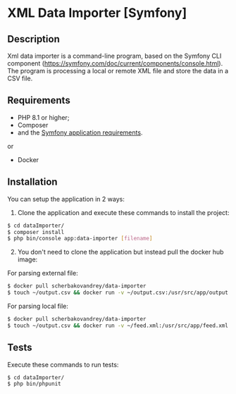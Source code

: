 XML Data Importer [Symfony]
==================================

## Description
Xml data importer is a command-line program, based on the Symfony CLI component
(https://symfony.com/doc/current/components/console.html). The program is processing a
local or remote XML file and store the data in a CSV file. 

## Requirements

* PHP 8.1 or higher;
* Composer
* and the [Symfony application requirements][1].

or

* Docker

## Installation

You can setup the application in 2 ways:

1. Clone the application and execute these commands to install the project:

```bash
$ cd dataImporter/
$ composer install
$ php bin/console app:data-importer [filename]
```

2. You don't need to clone the application but instead pull the docker hub image:

For parsing external file:

```bash
$ docker pull scherbakovandrey/data-importer
$ touch ~/output.csv && docker run -v ~/output.csv:/usr/src/app/output.csv scherbakovandrey/data-importer php bin/console app:data-import https://www.somewebsite.com/feed.xml
 ```

For parsing local file:

```bash
$ docker pull scherbakovandrey/data-importer
$ touch ~/output.csv && docker run -v ~/feed.xml:/usr/src/app/feed.xml -v ~/output.csv:/usr/src/app/output.csv scherbakovandrey/data-importer php bin/console app:data-import feed.xml
 ```

## Tests

Execute these commands to run tests:

```bash
$ cd dataImporter/
$ php bin/phpunit
```
[1]: https://symfony.com/doc/current/reference/requirements.html